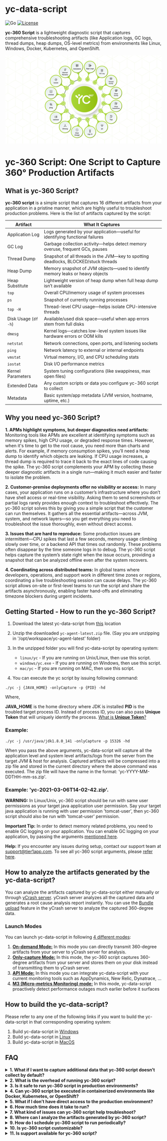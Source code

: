 # yc-data-script
![Go](https://img.shields.io/badge/language-Go-skyblue.svg)
[![License](https://img.shields.io/badge/license-Apache%202.0-orange.svg)](LICENSE)

**yc-360 Script** is a lightweight diagnostic script that captures comprehensive troubleshooting artifacts (like Application logs, GC logs, thread dumps, heap dumps, OS-level metrics) from environments like Linux, Windows, Docker, Kubernetes, and OpenShift.

![img](/docs/images/360-degree.png)

# yc-360 Script: One Script to Capture 360° Production Artifacts

## What is yc-360 Script?

**yc-360 script** is a simple script that captures 16 different artifacts from your application in a pristine manner, which are highly useful to troubleshoot production problems. Here is the list of artifacts captured by the script:

| **Artifact**          | **What It Captures**                                                                 |
|-----------------------|--------------------------------------------------------------------------------------|
| Application Log       | Logs generated by your application—useful for identifying functional failures       |
| GC Log                | Garbage collection activity—helps detect memory overuse, frequent GCs, pauses       |
| Thread Dump           | Snapshot of all threads in the JVM—key to spotting deadlocks, BLOCKED/stuck threads |
| Heap Dump             | Memory snapshot of JVM objects—used to identify memory leaks or heavy objects       |
| Heap Substitute       | Lightweight version of heap dump when full heap dump isn’t available                |
| `top`                 | Overall CPU/memory usage of system processes                                         |
| `ps`                  | Snapshot of currently running processes                                              |
| `top -H`              | Thread-level CPU usage—helps isolate CPU-intensive threads                           |
| Disk Usage (`df -h`)  | Available/used disk space—useful when app errors stem from full disks                |
| `dmesg`               | Kernel logs—catches low-level system issues like hardware errors or OOM kills        |
| `netstat`             | Network connections, open ports, and listening sockets                               |
| `ping`                | Network latency to external or internal endpoints                                    |
| `vmstat`              | Virtual memory, I/O, and CPU scheduling stats                                        |
| `iostat`              | Disk I/O performance metrics                                                         |
| Kernel Parameters     | System tuning configurations (like swappiness, max open files)                       |
| Extended Data         | Any custom scripts or data you configure yc-360 script to collect                           |
| Metadata              | Basic system/app metadata (JVM version, hostname, uptime, etc.)                      |


## Why you need yc-360 Script?

**1. APMs highlight symptoms, but deeper diagnostics need artifacts:** Monitoring tools like APMs are excellent at identifying symptoms such as memory spikes, high CPU usage, or degraded response times. However, when it's time to get to the root cause, you need more than charts and alerts. For example, if memory consumption spikes, you’ll need a heap dump to identify which objects are leaking. If CPU usage increases, a thread dump is required to trace it back to the exact lines of code causing the spike. The yc-360 script complements your APM by collecting these deeper diagnostic artifacts in a single run—making it much easier and faster to isolate the problem.

**2. Customer-premise deployments offer no visibility or access:** In many cases, your application runs on a customer’s infrastructure where you don’t have shell access or real-time visibility. Asking them to send screenshots or partial logs rarely provides enough context to troubleshoot effectively. The yc-360 script solves this by giving you a simple script that the customer can run themselves. It gathers all the essential artifacts—across JVM, system, and network layers—so you get everything you need to troubleshoot the issue thoroughly, even without direct access.

**3. Issues that are hard to reproduce:** Some production issues are intermittent—CPU spikes that last a few seconds, memory usage climbing slowly over time, or a backend API that times out randomly. These problems often disappear by the time someone logs in to debug. The yc-360 script helps capture the system’s state right when the issue occurs, providing a snapshot that can be analyzed offline even after the system recovers.

**4. Coordinating across distributed teams:** In global teams where developers, operations, and support work in different time zones or regions, coordinating a live troubleshooting session can cause delays. The yc-360 script allows on-site or first-level teams to run the script and share the artifacts asynchronously, enabling faster hand-offs and eliminating timezone blockers during urgent incidents.

## Getting Started - How to run the yc-360 Script?

1. Download the latest yc-data-script from [this](https://tier1app.com/dist/ycrash/yc-agent-latest.zip) location
2. Unzip the downloaded ```yc-agent-latest.zip``` file. (Say you are unzipping in '/opt/workspace/yc-agent-latest' folder)
3. In the unzipped folder you will find yc-data-script by operating system:

    - `linux/yc` - If you are running on Unix/Linux, then use this script.
    - `windows/yc.exe` - If you are running on Windows, then use this script.
    - `mac/yc` - If you are running on MAC, then use this script.

4. You can execute the yc script by issuing following command:
```
./yc -j {JAVA_HOME} -onlyCapture -p {PID} -hd
```
Where,

**JAVA_HOME** is the home directory where JDK is installed
**PID** is the troubled target process ID. Instead of process ID, you can also pass **Unique Token** that will uniquely identify the process. [What is **Unique Token**?](https://test.docs.ycrash.io/ycrash-agent/faq/what-is-unique-token-in-process.html)

### Example:

```
./yc -j /usr/java/jdk1.8.0_141 -onlyCapture -p 15326 -hd
```
When you pass the above arguments, yc-data-script will capture all the application level and system level artifacts/logs from the server from the target JVM & host for analysis. Captured artifacts will be compressed into a zip file and stored in the current directory where the above command was executed. The zip file will have the name in the format: 'yc-YYYY-MM-DDTHH-mm-ss.zip'. 
    
### Example: 'yc-2021-03-06T14-02-42.zip'.

**WARNING:** In Linux/Unix, yc-360 script should be run with same user permissions as your target java application user permission. Say your target java application is running with user permission 'tomcat-user', then yc-360 script should also be run with 'tomcat-user' permission.

**Important Tip:** In order to detect memory related problems, you need to enable GC logging on your application. You can enable GC logging on your application, by passing the arguments [mentioned here](https://test.docs.ycrash.io/ycrash-agent/features/how-to-enable-gc-logs.html).

**Help:** If you encounter any issues during setup, contact our support team at [support@tier1app.com](support@tier1app.com). To see all yc-360 script arguments, please [refer here](https://test.docs.ycrash.io/ycrash-agent/all-yc-360-script-arguments.html).

## How to analyze the artifacts generated by the yc-data-script?

You can analyze the artifacts captured by yc-data-script either manually or through [yCrash server](https://ycrash.io/). yCrash server analyzes all the captured data and generates a root cause analysis report instantly. You can use the [Bundle upload](https://docs.ycrash.io/ycrash-features/bundle-upload.html#step-1-go-to-upload-incident-form) feature in the yCrash server to analyze the captured 360-degree data. 

### Launch Modes

You can launch yc-data-script in following [4 different modes](https://test.docs.ycrash.io/ycrash-agent/launch-modes/introduction.html):

1. [**On-demand Mode:**](https://test.docs.ycrash.io/ycrash-agent/launch-modes/on-demand-mode) In this mode you can directly transmit 360-degree artifacts from your server to yCrash server for analysis.
2. [**Only-capture Mode:**](https://test.docs.ycrash.io/ycrash-agent/launch-modes/only-capture-mode) In this mode, the yc-360 script captures 360-degree artifacts from your server and stores them on your disk instead of transmitting them to yCrash server.
3. [**API Mode:**](https://test.docs.ycrash.io/ycrash-agent/launch-modes/api-mode) In this mode you can integrate yc-data-script with your current monitoring tools such as AppDynamics, New Relic, Dynatrace, …
4. [**M3 (Micro-metrics Monitoring) mode:**](https://test.docs.ycrash.io/ycrash-agent/launch-modes/m3-mode) In this mode, yc-data-script proactively detect performance outages much earlier before it surfaces

## How to build the yc-data-script?

Please refer to any one of the following links if you want to build the yc-data-script in that corresponding operating system:

1. Build yc-data-script in [Windows](/docs/build/build_agent_windows.md)
2. Build yc-data-script in [Linux](/docs/build/build_agent_linux.md)
3. Build yc-data-script in [MacOS](/docs/build/build_agent_macos.md)

## FAQ

<details>
  <summary><strong>1. What if I want to capture additional data that yc-360 script doesn’t collect by default?</strong></summary>
  
You can extend the functionality using the `-extendedDataScript` argument. This lets you specify a custom script that yc-360 script will execute as the final step, allowing you to capture additional logs, metrics, or custom files specific to your environment.
</details>

<details>
  <summary><strong>2. What is the overhead of running yc-360 script?</strong></summary>

The `yc-360` script is designed to be lightweight and non-intrusive, ensuring minimal impact on your application's performance. It primarily reads existing system and application data without altering configurations or consuming significant resources. In performance tests conducted on a Linux machine running a Java Spring Boot application, the script demonstrated:

- **CPU Usage:** Averaging around 0.05%, with occasional spikes up to 3% during data collection.
- **Memory Usage:** Consistently between 0.1% and 0.2%.

These metrics indicate that `yc-360` script can safely run in production environments without causing noticeable overhead. For detailed insights, refer to the [yCrash Agent Overhead Performance blog post](https://blog.ycrash.io/ycrash-agent-overhead-performance/).
</details>

<details>
  <summary><strong>3. Is it safe to run yc-360 script in production environments?</strong></summary>

Absolutely. The yc-360 script is a non-intrusive, read-only script. It doesn’t modify any application or system configuration. It only reads and collects diagnostics and is safe to run even in high-availability production environments.
</details>

<details>
  <summary><strong>4. Can yc-360 script be executed in containerized environments like Docker, Kubernetes, or OpenShift?</strong></summary>

Yes. The yc-360 script supports all major environments including bare-metal, virtual machines, Docker containers, Kubernetes pods, and OpenShift clusters. You can run it directly inside containers or as part of sidecar/init containers for collection.
</details>

<details>
  <summary><strong>5. What if I don’t have direct access to the production environment?</strong></summary>

That’s exactly what yc-360 script is built for. You can send the script to your customer or operations team and ask them to run it on your behalf. It generates a ZIP file with all the artifacts, which they can send back to you for analysis.
</details>

<details>
  <summary><strong>6. How much time does it take to run?</strong></summary>

In most environments, yc-360 script completes execution in under 30 seconds. However, collecting heap dumps may take longer depending on the heap size and system performance.
</details>

<details>
  <summary><strong>7. What kind of issues can yc-360 script help troubleshoot?</strong></summary>

The yc-360 script is effective in diagnosing memory leaks, GC pauses, CPU spikes, thread contention, application freezes, disk pressure, network latency, backend slowness, and more. It provides a 360° snapshot of your application and environment at the time of the issue.
</details>

<details>
  <summary><strong>8. Where can I analyze the artifacts generated by yc-360 script?</strong></summary>

You can use tools like [GCeasy.io](https://gceasy.io) (for GC logs), [fastThread.io](https://fastthread.io) (for thread dumps), [HeapHero.io](https://heaphero.io). [Eclipse MAT](https://eclipse.dev/mat/) (for heap dumps), and [yCrash.io](https://ycrash.io) for unified 360° analysis.
</details>

<details>
  <summary><strong>9. How do I schedule yc-360 script to run periodically?</strong></summary>

You can schedule the script using cron (Linux/macOS), Task Scheduler (Windows), or Kubernetes CronJobs (in container environments). Just ensure the appropriate file write permissions are set in the output directory.
</details>

<details>
  <summary><strong>10. Is yc-360 script customizable?</strong></summary>

Yes. The yc-360 script is designed as a modular shell script. You can clone the repository and customize individual collection commands or add/remove specific artifacts based on your organization’s requirements.
</details>

<details>
  <summary><strong>11. Is support available for yc-360 script?</strong></summary>

For community support, please use the [GitHub Issues page](https://github.com/ycrash/yc-data-script/issues). For enterprise-grade support and integration assistance, visit [yCrash.io](https://ycrash.io/).
</details>